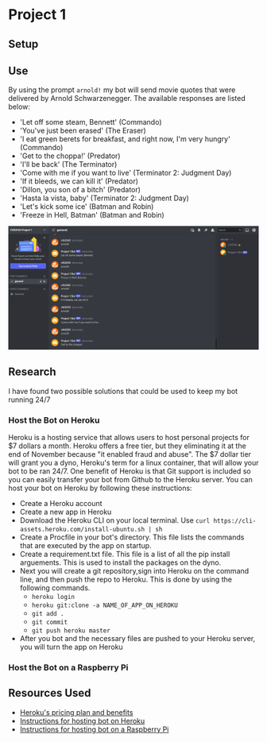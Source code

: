 # Project 1

## Setup

## Use

By using the prompt `arnold!` my bot will send movie quotes that were delivered by Arnold Schwarzenegger. The available responses are listed below:

- 	'Let off some steam, Bennett' (Commando)
-	'You've just been erased' (The Eraser)
-	'I eat green berets for breakfast, and right now, I'm very hungry' (Commando)
-	'Get to the choppa!' (Predator)
-	'I'll be back' (The Terminator)
-	'Come with me if you want to live' (Terminator 2: Judgment Day)
-	'If it bleeds, we can kill it' (Predator)
-	'Dillon, you son of a bitch' (Predator)
-	'Hasta la vista, baby' (Terminator 2: Judgment Day)
-	'Let's kick some ice' (Batman and Robin)
-	'Freeze in Hell, Batman' (Batman and Robin)



![Example of Bot](images/example1.png)


## Research

I have found two possible solutions that could be used to keep my bot running 24/7

### Host the Bot on Heroku


Heroku is a hosting service that allows users to host personal projects for $7 dollars a month. Heroku offers a free tier, but they eliminating it at the end of November because "it enabled fraud and abuse". The $7 dollar tier will grant you a dyno, Heroku's term for a linux container, that will allow your bot to be ran 24/7. One benefit of Heroku is that Git support is included so you can easily transfer your bot from Github to the Heroku server. You can host your bot on Heroku by following these instructions:

- Create a Heroku account
- Create a new app in Heroku
- Download the Heroku CLI on your local terminal. Use `curl https://cli-assets.heroku.com/install-ubuntu.sh | sh`
- Create a Procfile in your bot's directory. This file lists the commands that are executed by the app on startup.
- Create a requirement.txt file. This file is a list of all the pip install arguements. This is used to install the packages on the dyno. 
- Next you will create a git repository,sign into Heroku on the command line, and then push the repo to Heroku. This is done by using the following commands.
    - `heroku login`
    - `heroku git:clone -a NAME_OF_APP_ON_HEROKU`
    - `git add .`
    - `git commit`
    - `git push heroku master`
- After you bot and the necessary files are pushed to your Heroku server, you will turn the app on Heroku


### Host the Bot on a Raspberry Pi




## Resources Used


- [Heroku's pricing plan and benefits](https://www.heroku.com/dynos)
- [Instructions for hosting bot on Heroku](https://www.techwithtim.net/tutorials/discord-py/hosting-a-discord-bot-for-free/)
- [Instructions for hosting bot on a Raspberry Pi](https://raspberrytips.com/make-a-discord-bot-on-pi/)